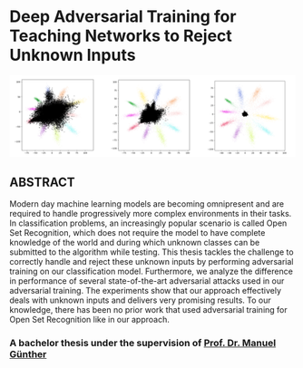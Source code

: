# Deep Adversarial Training for Teaching Networks to Reject Unknown Inputs

![](./images/flowers.PNG)

## ABSTRACT

Modern day machine learning models are becoming omnipresent 
and are required to handle progressively more complex 
environments in their tasks. In classification problems, 
an increasingly popular scenario is called Open Set 
Recognition, which does not require the model to have 
complete knowledge of the world and during which unknown 
classes can be submitted to the algorithm while testing. 
This thesis tackles the challenge to correctly handle and 
reject these unknown inputs by performing adversarial 
training on our classification model. Furthermore, 
we analyze the difference in performance of several 
state-of-the-art adversarial attacks used in our 
adversarial training. The experiments show that our 
approach effectively deals with unknown inputs and 
delivers very promising results. To our knowledge, 
there has been no prior work that used adversarial 
training for Open Set Recognition like in our approach.



### A bachelor thesis under the supervision of [Prof. Dr. Manuel Günther](https://github.com/siebenkopf)
